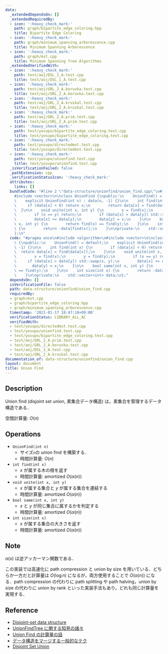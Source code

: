 ```yaml
---
data:
  _extendedDependsOn: []
  _extendedRequiredBy:
  - icon: ':heavy_check_mark:'
    path: graph/bipartite_edge_coloring.hpp
    title: Bipartite Edge Coloring
  - icon: ':heavy_check_mark:'
    path: graph/minimum_spanning_arborescence.cpp
    title: Minimum Spanning Arborescence
  - icon: ':heavy_check_mark:'
    path: graph/mst.cpp
    title: Minimum Spanning Tree Algorithms
  _extendedVerifiedWith:
  - icon: ':heavy_check_mark:'
    path: test/aoj/DSL_1_A.test.cpp
    title: test/aoj/DSL_1_A.test.cpp
  - icon: ':heavy_check_mark:'
    path: test/aoj/GRL_2_A.boruvka.test.cpp
    title: test/aoj/GRL_2_A.boruvka.test.cpp
  - icon: ':heavy_check_mark:'
    path: test/aoj/GRL_2_A.kruskal.test.cpp
    title: test/aoj/GRL_2_A.kruskal.test.cpp
  - icon: ':heavy_check_mark:'
    path: test/aoj/GRL_2_A.prim.test.cpp
    title: test/aoj/GRL_2_A.prim.test.cpp
  - icon: ':heavy_check_mark:'
    path: test/yosupo/bipartite_edge_coloring.test.cpp
    title: test/yosupo/bipartite_edge_coloring.test.cpp
  - icon: ':heavy_check_mark:'
    path: test/yosupo/directedmst.test.cpp
    title: test/yosupo/directedmst.test.cpp
  - icon: ':heavy_check_mark:'
    path: test/yosupo/unionfind.test.cpp
    title: test/yosupo/unionfind.test.cpp
  _isVerificationFailed: false
  _pathExtension: cpp
  _verificationStatusIcon: ':heavy_check_mark:'
  attributes:
    links: []
  bundledCode: "#line 2 \"data-structure/unionfind/union_find.cpp\"\n#include <algorithm>\n\
    #include <vector>\n\nclass UnionFind {\npublic:\n    UnionFind() = default;\n\
    \    explicit UnionFind(int n) : data(n, -1) {}\n\n    int find(int x) {\n   \
    \     if (data[x] < 0) return x;\n        return data[x] = find(data[x]);\n  \
    \  }\n\n    void unite(int x, int y) {\n        x = find(x);\n        y = find(y);\n\
    \        if (x == y) return;\n        if (data[x] > data[y]) std::swap(x, y);\n\
    \        data[x] += data[y];\n        data[y] = x;\n    }\n\n    bool same(int\
    \ x, int y) {\n        return find(x) == find(y);\n    }\n\n    int size(int x)\
    \ {\n        return -data[find(x)];\n    }\n\nprivate:\n    std::vector<int> data;\n\
    };\n"
  code: "#pragma once\n#include <algorithm>\n#include <vector>\n\nclass UnionFind\
    \ {\npublic:\n    UnionFind() = default;\n    explicit UnionFind(int n) : data(n,\
    \ -1) {}\n\n    int find(int x) {\n        if (data[x] < 0) return x;\n      \
    \  return data[x] = find(data[x]);\n    }\n\n    void unite(int x, int y) {\n\
    \        x = find(x);\n        y = find(y);\n        if (x == y) return;\n   \
    \     if (data[x] > data[y]) std::swap(x, y);\n        data[x] += data[y];\n \
    \       data[y] = x;\n    }\n\n    bool same(int x, int y) {\n        return find(x)\
    \ == find(y);\n    }\n\n    int size(int x) {\n        return -data[find(x)];\n\
    \    }\n\nprivate:\n    std::vector<int> data;\n};"
  dependsOn: []
  isVerificationFile: false
  path: data-structure/unionfind/union_find.cpp
  requiredBy:
  - graph/mst.cpp
  - graph/bipartite_edge_coloring.hpp
  - graph/minimum_spanning_arborescence.cpp
  timestamp: '2021-01-17 18:47:10+09:00'
  verificationStatus: LIBRARY_ALL_AC
  verifiedWith:
  - test/yosupo/directedmst.test.cpp
  - test/yosupo/unionfind.test.cpp
  - test/yosupo/bipartite_edge_coloring.test.cpp
  - test/aoj/GRL_2_A.prim.test.cpp
  - test/aoj/GRL_2_A.boruvka.test.cpp
  - test/aoj/DSL_1_A.test.cpp
  - test/aoj/GRL_2_A.kruskal.test.cpp
documentation_of: data-structure/unionfind/union_find.cpp
layout: document
title: Union Find
---
```


## Description

Union find (disjoint set union, 素集合データ構造) は，素集合を管理するデータ構造である．

空間計算量: $O(n)$

## Operations

- `UnionFind(int n)`
    - サイズ`n`の union find を構築する．
    - 時間計算量: $O(n)$
- `int find(int x)`
    - $x$ が属する木の根を返す
    - 時間計算量: $\mathrm{amortized}\ O(\alpha(n))$
- `void unite(int x, int y)`
    - $x$ が属する集合と $y$ が属する集合を連結する
    - 時間計算量: $\mathrm{amortized}\ O(\alpha(n))$
- `bool same(int x, int y)`
    - $x$ と $y$ が同じ集合に属するかを判定する
    - 時間計算量: $\mathrm{amortized}\ O(\alpha(n))$
- `int size(int x)`
    - $x$ が属する集合の大きさを返す
    - 時間計算量: $\mathrm{amortized}\ O(\alpha(n))$

## Note

$\alpha(x)$ は逆アッカーマン関数である．

この実装では高速化に path compression と union by size を用いている．どちらか一方だと計算量は $O(\log n)$ になるが，両方使用することで $O(\alpha(n))$ になる．path compression の代わりに path splitting や path halving，union by size の代わりに union by rank といった実装手法もあり，どれも同じ計算量を実現する．

## Reference

- [Disjoint-set data structure](https://en.wikipedia.org/wiki/Disjoint-set_data_structure)
- [UnionFindTree に関する知見の諸々](https://noshi91.hatenablog.com/entry/2018/05/30/191943)
- [Union Find の計算量の話](https://qiita.com/kopricky/items/3e5847ab1451fe990367)
- [データ構造をマージする一般的なテク](https://wiki.kimiyuki.net/%E3%83%87%E3%83%BC%E3%82%BF%E6%A7%8B%E9%80%A0%E3%82%92%E3%83%9E%E3%83%BC%E3%82%B8%E3%81%99%E3%82%8B%E4%B8%80%E8%88%AC%E7%9A%84%E3%81%AA%E3%83%86%E3%82%AF)
- [Disjoint Set Union](https://cp-algorithms.com/data_structures/disjoint_set_union.html#arpa)